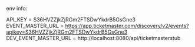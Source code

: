 env info:

API_KEY = S36HVZZjkZjRGm2FTSDwYkdrB5GsGne3<br>
EVENT_MASTER_URL = https://app.ticketmaster.com/discovery/v2/events?apikey=S36HVZZjkZjRGm2FTSDwYkdrB5GsGne3<br>
DEV_EVENT_MASTER_URL = http://localhost:8080/api/ticketmasterstub<br>